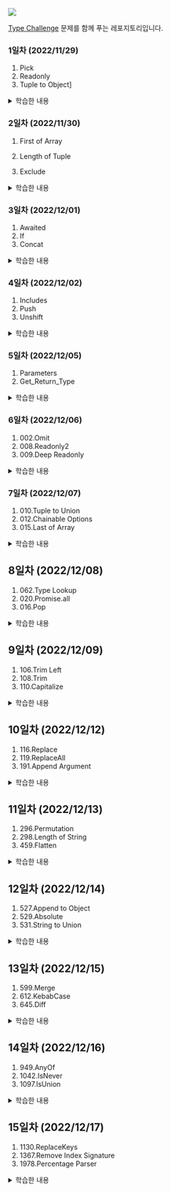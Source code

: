 <img src="https://raw.githubusercontent.com/type-challenges/type-challenges/454767ce6ebb197f29fdbfa04e385042fd15aaf3/screenshots/logo.svg" />

[Type Challenge](https://github.com/type-challenges/type-challenges) 문제를 함께 푸는 레포지토리입니다.

### 1일차 (2022/11/29)

1. Pick
2. Readonly
3. Tuple to Object]

<details>
<summary>학습한 내용</summary>

### List vs Array vs Tuple

1. List

- mutable
- ordered
- can be changed or replaced
- more than one data type

2. Array

- mutable
- ordered
- can be changed or replaced
- only similar data types

3. Tuple

- immutable
- ordered
- cannot be changed or replaced
- more than one data type

### `T[number]`

- 타입스크립트에서 Array는 index signature를 이용해 이런 식으로 선언되어 있다.

```ts
interface ArrayMaybe<Element> {
  [index: number]: Element;
}
```

1. **인덱스 시그니처**는 특정 타입의 key나 특정 타입의 value를 가진 프로퍼티를 가리킨다.

2. `T[___]` T의 프로퍼티를 추론한다. 즉, `T[___]`를 사용하면 인덱스 시그니처의 타입을 참조할 수 있다.

- Array에 대해서 `T[number]` 또는 `T['length']`를 사용할 수 있다. Array는 number타입의 index를 가지고 있으며, 'length'라는 속성을 가지고 있기 때문이다.

- 만약 `T[string]`을 사용한다면 참조할 자료유형은 다음 예시와 같을 것이다.

```ts
interface Dictionary<Value> {
  [key: string]: Value;
}
```

[참고링크](https://stackoverflow.com/questions/59187941/whats-the-tnumber-mean-in-typescript-code)

</details>

### 2일차 (2022/11/30)

1. First of Array
2. Length of Tuple

3. Exclude

<details>
<summary>학습한 내용</summary>

### Distributive conditional types

타입이 naked 타입 매개변수인 조건 타입을 `distributive conditional types`라고 한다.
`distributive conditional types`은 인스턴스화 중에 union 타입에 자동으로 분산된다.

```ts
type Excludes<T, U> = T extends U ? X : Y;

Excludes<A | B | C, A>;
```

위 코드는 아래와 같이 추론된다.

```ts
// Excludes<A | B | C, A>;
(A extends A ? X : Y) | (B extends A ? X : Y) | (C extends A ? X : Y)
```

[참고링크](https://www.typescriptlang.org/docs/handbook/release-notes/typescript-2-8.html#distributive-conditional-types)

</details>

### 3일차 (2022/12/01)

1. Awaited
2. If
3. Concat
<details>
<summary>학습한 내용</summary>

### PromiseLike

- ArrayLike 타입과 비슷하게, Promise와 유사한 프로퍼티(then: onfulfilled)를 가진 객체를 PromiseLike 타입으로 추론할 수 있다.

### infer

- 아직 선언되지 않은 변수를 지정할 때 사용할 수 있는 키워드
- infer 키워드와 함께 선언되면 외부 식별자와의 관계가 끊어지고 오직 해당 문에서만 유지되는 변수를 생성한다.
- infer 키워드와 선언한 변수는 삼항 연산자, 즉 조건부 타입 맥락 안에서만 사용할 수 있고 '참'인 경우에 대한 타입을 추론한다.
</details>

### 4일차 (2022/12/02)

1. Includes
2. Push
3. Unshift

<details>
<summary>학습한 내용</summary>
### infer
infer 키워드를 사용해 재귀적인 타입 추론이 가능하다.

### 스프레드 문법

타입스크립트에서도 자바스크립트와 동일한 전개 구문을 사용할 수 있다.

### readonly

as const로 단언된 값의 타입을 추론할 때는 반드시 readonly를 사용해야 한다.

### Equal

타입이 정확히 같은지 비교하기 위해서는 다음과 같은 구문이 필요하다.

```ts
type Equal<X, Y> = (<T>() => T extends X ? 1 : 2) extends <B>() => B extends Y
  ? 1
  : 2
  ? true
  : false;
```

위처럼 제네릭을 사용한 함수의 형태가 동일한지 비교해서 타입이 정확히 같은지 알 수 있다.

</details>

### 5일차 (2022/12/05)

1. Parameters
2. Get_Return_Type

<details>
<summary>학습한 내용</summary>
### infer
- infer 키워드는 제네릭 `<>` 안에서 사용할 수 없으며 우변에서 조건부 맥락과 함께 사용해야 한다.
</details>

### 6일차 (2022/12/06)

1. 002.Omit
2. 008.Readonly2
3. 009.Deep Readonly

<details>
<summary>학습한 내용</summary>

</details>

### 7일차 (2022/12/07)

1. 010.Tuple to Union
2. 012.Chainable Options
3. 015.Last of Array

<details>
<summary>학습한 내용</summary>

## TypeScript v.4.2

- Smarter type alias preservation
  - 올바른 타입으로 별칭 추론
- Leading/middle rest elements in tuple types
  - 스프레드 연산자를 처음, 중간 위치에서 쓸 수 있음
- Stricter checks for the in operator
  - in 연산자를 엄격하게 검사하고 오류를 명확하게 표시
- --noPropertyAccessFromIndexSignature
  - 점 연산자로 속성을 찾을 수 있음
- Template literal expressions have template literal types
  - 템플릿 리터럴 표현식의 결과를 추론
- Improved uncalled function checks in logical expressions
  - 호출되지 않은 함수 에러
- Better understanding of the compile process
  - `tsc --explainFiles`
- Support for Abstract Constructor Types
  - `abstract` 타입 지원

</details>

## 8일차 (2022/12/08)

1. 062.Type Lookup
2. 020.Promise.all
3. 016.Pop

<details>
<summary>학습한 내용</summary>

</details>

## 9일차 (2022/12/09)

1. 106.Trim Left
2. 108.Trim
3. 110.Capitalize

<details>
<summary>학습한 내용</summary>

[Template literal types](https://toss.tech/article/template-literal-types)

</details>

## 10일차 (2022/12/12)

1. 116.Replace
2. 119.ReplaceAll
3. 191.Append Argument

<details>
<summary>학습한 내용</summary>

</details>

## 11일차 (2022/12/13)

1. 296.Permutation
2. 298.Length of String
3. 459.Flatten

<details>
<summary>학습한 내용</summary>

Distributive Conditional Types

```ts
type P<T> = T extends never ? true : false;
type A1 = P<never>; //never
type A2 = P<any>; //boolean

type Q<T> = [T] extends [never] ? true : false;
type B1 = Q<never>; //true
type B2 = Q<any>; //false
```

</details>

## 12일차 (2022/12/14)

1. 527.Append to Object
2. 529.Absolute
3. 531.String to Union

<details>
<summary>학습한 내용</summary>

- PropertyKey 타입

```ts
type OptionsFlags<Type> = {
  [Property in keyof Type]: boolean;
};
```

</details>

## 13일차 (2022/12/15)

1. 599.Merge
2. 612.KebabCase
3. 645.Diff

<details>
<summary>학습한 내용</summary>

- Record<PropertyKey, unknown> : T의 프로퍼티 K로 구성
- Uncapitalize : 문자열 리터럴 타입의 첫 번째 문자를 소문자로 변환
- Lowercase : 문자열 리터럴 타입 전체를 소문자로 변환
- Omit : K 타입의 프로퍼티를 제외하고 T의 프로퍼티로 타입을 생성

</details>

## 14일차 (2022/12/16)

1. 949.AnyOf
2. 1042.IsNever
3. 1097.IsUnion

<details>
<summary>학습한 내용</summary>

</details>

## 15일차 (2022/12/17)

1. 1130.ReplaceKeys
2. 1367.Remove Index Signature
3. 1978.Percentage Parser

<details>
<summary>학습한 내용</summary>

</details>
